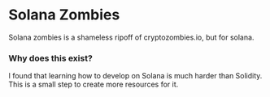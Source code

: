 # Solana Zombies

Solana zombies is a shameless ripoff of cryptozombies.io, but for solana.

### Why does this exist?
I found that learning how to develop on Solana is much harder than Solidity. This is a small step to create more resources for it.
